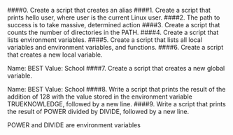 ####0. Create a script that creates an alias
####1. Create a script that prints hello user, where user is the current Linux user.
####2. The path to success is to take massive, determined action
####3. Create a script that counts the number of directories in the PATH.
####4. Create a script that lists environment variables.
####5. Create a script that lists all local variables and environment variables, and functions.
####6. Create a script that creates a new local variable.

Name: BEST
Value: School
####7. Create a script that creates a new global variable.

Name: BEST
Value: School
####8. Write a script that prints the result of the addition of 128 with the value stored in the environment variable TRUEKNOWLEDGE, followed by a new line.
####9. Write a script that prints the result of POWER divided by DIVIDE, followed by a new line.

POWER and DIVIDE are environment variables


